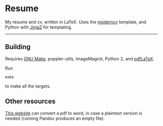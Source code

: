 # Resume
My resume and cv, written in LaTeX.
Uses the [moderncv](https://vic.demuzere.be/articles/curriculum-vitae-cv-with-latex-moderncv/) template,
and Python with [Jinja2](http://jinja.pocoo.org/docs/dev/) for templating.

---

## Building
Requires [GNU Make](https://www.gnu.org/software/make/), poppler-utils,
ImageMagick, Python 2, and
[pdfLaTeX](http://tex.stackexchange.com/questions/49569/where-to-download-pdflatex-exe).

Run 
```
make
```
to make all the targets.

## Other resources
[This website](https://www.pdftoword.com/) can convert a pdf to word, in case a plaintext version is needed (running Pandoc produces an empty file).